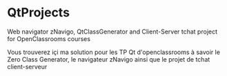 # QtProjects
Web navigator zNavigo, QtClassGenerator and Client-Server tchat project for OpenClassrooms courses


Vous trouverez içi ma solution pour les TP Qt d'openclassrooms à savoir le Zero Class Generator, le navigateur zNavigo ainsi que le projet de tchat client-serveur
